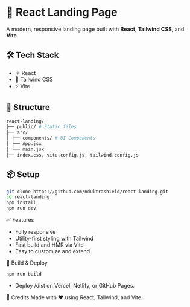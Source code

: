 # 🚀 React Landing Page

A modern, responsive landing page built with **React**, **Tailwind CSS**, and **Vite**.

## 🛠️ Tech Stack

- ⚛️ React
- 💨 Tailwind CSS
- ⚡ Vite

## 📁 Structure

```bash
react-landing/
├── public/ # Static files
├── src/
│ ├── components/ # UI Components
│ ├── App.jsx
│ └── main.jsx
├── index.css, vite.config.js, tailwind.config.js
```

## 📦 Setup

```bash
git clone https://github.com/ndUltrashield/react-landing.git
cd react-landing
npm install
npm run dev
```

✅ Features

- Fully responsive
- Utility-first styling with Tailwind
- Fast build and HMR via Vite
- Easy to customize and extend

🚀 Build & Deploy

```bash
npm run build
```

- Deploy /dist on Vercel, Netlify, or GitHub Pages.

🙌 Credits
Made with ❤️ using React, Tailwind, and Vite.
